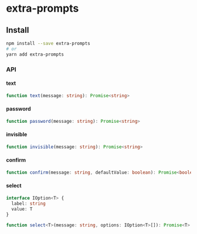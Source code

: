 # extra-prompts
## Install
```sh
npm install --save extra-prompts
# or
yarn add extra-prompts
```

### API
#### text
```ts
function text(message: string): Promise<string>
```

#### password
```ts
function password(message: string): Promise<string>
```

#### invisible
```ts
function invisible(message: string): Promise<string>
```

#### confirm
```ts
function confirm(message: string, defaultValue: boolean): Promise<boolean>
```

#### select
```ts
interface IOption<T> {
  label: string
  value: T
}

function select<T>(message: string, options: IOption<T>[]): Promise<T>
```
